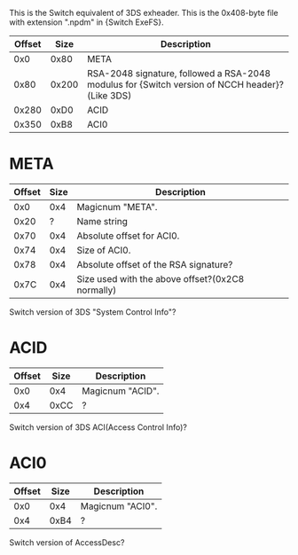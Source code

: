 This is the Switch equivalent of 3DS exheader. This is the 0x408-byte
file with extension ".npdm" in {Switch
ExeFS}.

| Offset | Size  | Description                                                                                    |
| ------ | ----- | ---------------------------------------------------------------------------------------------- |
| 0x0    | 0x80  | META                                                                                           |
| 0x80   | 0x200 | RSA-2048 signature, followed a RSA-2048 modulus for {Switch version of NCCH header}?(Like 3DS) |
| 0x280  | 0xD0  | ACID                                                                                           |
| 0x350  | 0xB8  | ACI0                                                                                           |

# META

| Offset | Size | Description                                      |
| ------ | ---- | ------------------------------------------------ |
| 0x0    | 0x4  | Magicnum "META".                                 |
| 0x20   | ?    | Name string                                      |
| 0x70   | 0x4  | Absolute offset for ACI0.                        |
| 0x74   | 0x4  | Size of ACI0.                                    |
| 0x78   | 0x4  | Absolute offset of the RSA signature?            |
| 0x7C   | 0x4  | Size used with the above offset?(0x2C8 normally) |

Switch version of 3DS "System Control Info"?

# ACID

| Offset | Size | Description      |
| ------ | ---- | ---------------- |
| 0x0    | 0x4  | Magicnum "ACID". |
| 0x4    | 0xCC | ?                |

Switch version of 3DS ACI(Access Control Info)?

# ACI0

| Offset | Size | Description      |
| ------ | ---- | ---------------- |
| 0x0    | 0x4  | Magicnum "ACI0". |
| 0x4    | 0xB4 | ?                |

Switch version of AccessDesc?
